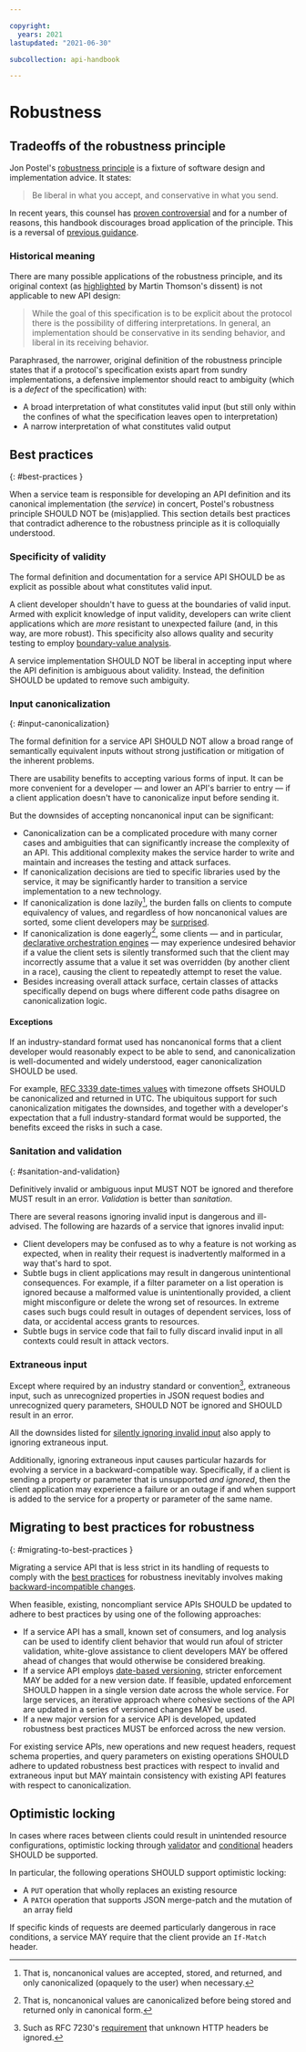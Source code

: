 ```yaml
---

copyright:
  years: 2021
lastupdated: "2021-06-30"

subcollection: api-handbook

---
```

# Robustness

## Tradeoffs of the robustness principle

Jon Postel's [robustness principle](https://en.wikipedia.org/wiki/Robustness_principle) is a
fixture of software design and implementation advice. It states:

> Be liberal in what you accept, and conservative in what you send.

In recent years, this counsel has [proven controversial][postel-was-wrong] and for a number of
reasons, this handbook discourages broad application of the principle. This is a reversal of
[previous guidance][mea-culpa].

[postel-was-wrong]: https://datatracker.ietf.org/doc/html/draft-thomson-postel-was-wrong-03
[mea-culpa]: https://github.com/ibm-cloud-docs/api-handbook/blob/086d28c9357b39612ceb816130d0f6ad92f82859/design/errors.md#robustness-tradeoffs

### Historical meaning

There are many possible applications of the robustness principle, and its original context (as
[highlighted][fallibility-of-specifications] by Martin Thomson's dissent) is not applicable to
new API design:

> While the goal of this specification is to be explicit about the protocol there is the
> possibility of differing interpretations. In general, an implementation should be conservative in
> its sending behavior, and liberal in its receiving behavior.

Paraphrased, the narrower, original definition of the robustness principle states that if a
protocol's specification exists apart from sundry implementations, a defensive implementor should
react to ambiguity (which is a _defect_ of the specification) with:

 * A broad interpretation of what constitutes valid input (but still only within the confines of what the specification leaves open to interpretation) 
 * A narrow interpretation of what constitutes valid output

[fallibility-of-specifications]: https://datatracker.ietf.org/doc/html/draft-thomson-postel-was-wrong-03#section-2

## Best practices
{: #best-practices }

When a service team is responsible for developing an API definition and its canonical
implementation (the _service_) in concert, Postel's robustness principle SHOULD NOT be
(mis)applied. This section details best practices that contradict adherence to the
robustness principle as it is colloquially understood.

### Specificity of validity

The formal definition and documentation for a service API SHOULD be as explicit as possible about
what constitutes valid input.

A client developer shouldn't have to guess at the boundaries of valid input. Armed with explicit
knowledge of input validity, developers can write client applications which are _more_ resistant to
unexpected failure (and, in this way, are more robust). This specificity also allows quality and
security testing to employ [boundary-value analysis][boundary-testing].

A service implementation SHOULD NOT be liberal in accepting input where the API definition is
ambiguous about validity. Instead, the definition SHOULD be updated to remove such ambiguity.

[boundary-testing]: https://en.wikipedia.org/wiki/Boundary-value_analysis

### Input canonicalization
{: #input-canonicalization}

The formal definition for a service API SHOULD NOT allow a broad range of semantically equivalent
inputs without strong justification or mitigation of the inherent problems.

There are usability benefits to accepting various forms of input. It can be more convenient
for a developer — and lower an API's barrier to entry — if a client application doesn't have to
canonicalize input before sending it.

But the downsides of accepting noncanonical input can be significant:

* Canonicalization can be a complicated procedure with many corner cases and ambiguities that can
  significantly increase the complexity of an API. This additional complexity makes the service
  harder to write and maintain and increases the testing and attack surfaces.
* If canonicalization decisions are tied to specific libraries used by the service, it may be
  significantly harder to transition a service implementation to a new technology.
* If canonicalization is done lazily[^lazy-canonicalization], the burden falls on clients to
  compute equivalency of values, and regardless of how noncanonical values are sorted, some client
  developers may be [surprised][astonishment].
* If canonicalization is done eagerly[^eager-canonicalization], some clients — and in particular,
  [declarative orchestration engines][infrastructure-as-code] — may experience undesired behavior
  if a value the client sets is silently transformed such that the client may incorrectly assume
  that a value it set was overridden (by another client in a race), causing the client to repeatedly
  attempt to reset the value.
* Besides increasing overall attack surface, certain classes of attacks specifically depend on
  bugs where different code paths disagree on canonicalization logic.

[^lazy-canonicalization]: That is, noncanonical values are accepted, stored, and returned,
  and only canonicalized (opaquely to the user) when necessary.

[^eager-canonicalization]: That is, noncanonical values are canonicalized before being stored
  and returned only in canonical form.

[astonishment]: https://en.wikipedia.org/wiki/Principle_of_least_astonishment
[infrastructure-as-code]: https://en.wikipedia.org/wiki/Infrastructure_as_code

#### Exceptions

If an industry-standard format used has noncanonical forms that a client developer would reasonably
expect to be able to send, and canonicalization is well-documented and widely understood, eager
canonicalization SHOULD be used.

For example, [RFC 3339 date-times values][date-time-inputs] with timezone offsets SHOULD be
canonicalized and returned in UTC. The ubiquitous support for such canonicalization mitigates the
downsides, and together with a developer's expectation that a full industry-standard format would
be supported, the benefits exceed the risks in such a case.

[date-time-inputs]: /docs/api-handbook?topic=api-handbook-types#date-time-accepted-formats

### Sanitation and validation
{: #sanitation-and-validation}

Definitively invalid or ambiguous input MUST NOT be ignored and therefore MUST result in an error.
_Validation_ is better than _sanitation_.

There are several reasons ignoring invalid input is dangerous and ill-advised. The following are
hazards of a service that ignores invalid input:

* Client developers may be confused as to why a feature is not working as expected, when in reality
  their request is inadvertently malformed in a way that's hard to spot.
* Subtle bugs in client applications may result in dangerous unintentional consequences. For
  example, if a filter parameter on a list operation is ignored because a malformed value is
  unintentionally provided, a client might misconfigure or delete the wrong set of resources. In
  extreme cases such bugs could result in outages of dependent services, loss of data, or accidental
  access grants to resources.
* Subtle bugs in service code that fail to fully discard invalid input in all contexts
  could result in attack vectors.

### Extraneous input

Except where required by an industry standard or convention[^ignore-unknown-headers], extraneous
input, such as unrecognized properties in JSON request bodies and unrecognized query parameters,
SHOULD NOT be ignored and SHOULD result in an error.

[^ignore-unknown-headers]: Such as RFC 7230's 
  [requirement](https://datatracker.ietf.org/doc/html/rfc7230#section-3.2.1) that unknown HTTP
  headers be ignored.
  
All the downsides listed for [silently ignoring invalid input](sanitation-and-validation) also
apply to ignoring extraneous input.

Additionally, ignoring extraneous input causes particular hazards for evolving a service in a
backward-compatible way. Specifically, if a client is sending a property or parameter that is
unsupported _and ignored_, then the client application may experience a failure or an outage if and
when support is added to the service for a property or parameter of the same name.

## Migrating to best practices for robustness
{: #migrating-to-best-practices }

Migrating a service API that is less strict in its handling of requests to comply with the [best
practices](#best-practices) for robustness inevitably involves making [backward-incompatible
changes][robustness-changes].

When feasible, existing, noncompliant service APIs SHOULD be updated to adhere to best practices
by using one of the following approaches:

* If a service API has a small, known set of consumers, and log analysis can be used to identify
  client behavior that would run afoul of stricter validation, white-glove assistance to client
  developers MAY be offered ahead of changes that would otherwise be considered breaking.
* If a service API employs [date-based versioning][date-based-versioning], stricter enforcement MAY
  be added for a new version date. If feasible, updated enforcement SHOULD happen in a single
  version date across the whole service. For large services, an iterative approach where cohesive
  sections of the API are updated in a series of versioned changes MAY be used.
* If a new major version for a service API is developed, updated robustness best practices MUST be
  enforced across the new version.
  
For existing service APIs, new operations and new request headers, request schema properties, and
query parameters on existing operations SHOULD adhere to updated robustness best practices with
respect to invalid and extraneous input but MAY maintain consistency with existing API features
with respect to canonicalization.

[robustness-changes]: /docs/api-handbook?topic=api-handbook-change-compatibility#robustness-changes
[date-based-versioning]: /docs/api-handbook?topic=api-handbook-changes-overview

## Optimistic locking

In cases where races between clients could result in unintended resource configurations, optimistic
locking through [validator][validator-headers] and [conditional][conditional-headers] headers SHOULD be
supported.

In particular, the following operations SHOULD support optimistic locking:

* A `PUT` operation that wholly replaces an existing resource
* A `PATCH` operation that supports JSON merge-patch and the mutation of an array field

If specific kinds of requests are deemed particularly dangerous in race conditions, a service MAY
require that the client provide an `If-Match` header.

[validator-headers]: /docs/api-handbook?topic=api-handbook-headers#validator-headers
[conditional-headers]: /docs/api-handbook?topic=api-handbook-headers#conditional-headers
